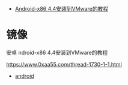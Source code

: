  - [Android-x86 4.4安装到VMware的教程](https://www.0xaa55.com/thread-1730-1-1.html)


# 镜像
安卓
ndroid-x86 4.4安装到VMware的教程

https://www.0xaa55.com/thread-1730-1-1.html
 - [android](https://www.android-x86.org/download)
